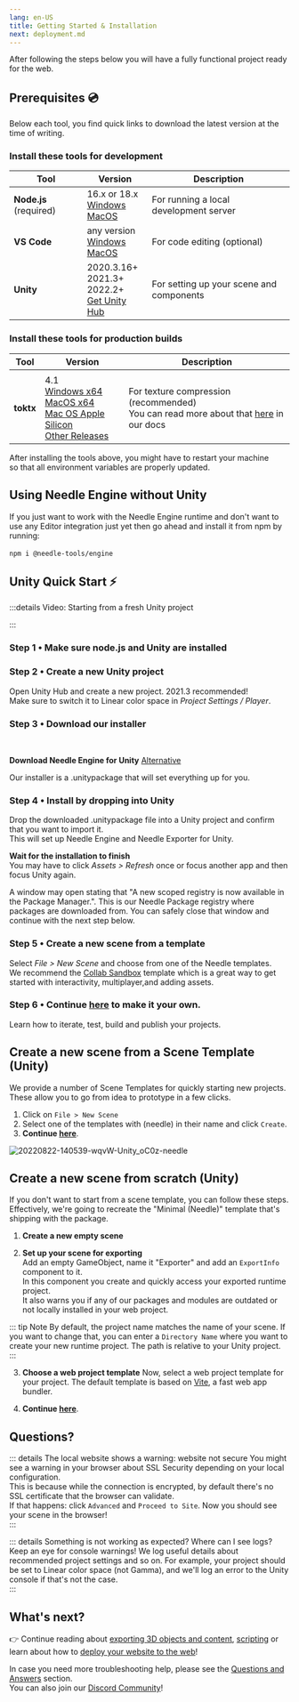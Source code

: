 ```yaml
---
lang: en-US
title: Getting Started & Installation
next: deployment.md
---
```

After following the steps below you will have a fully functional project ready for the web. 


## Prerequisites 💿
Below each tool, you find quick links to download the latest version at the time of writing.  

### Install these tools for development

| Tool | Version | Description |
| -- | -- | -- | 
| **Node.js** (required) | 16.x or 18.x <br>[Windows](https://nodejs.org/dist/v18.16.0/node-v18.16.0-x64.msi) <br/> [MacOS](https://nodejs.org/dist/v18.16.0/node-v18.16.0.pkg)   | For running a local development server
| **VS Code** | any version<br/>[Windows](https://code.visualstudio.com/sha/download?build=stable&os=win32-x64-user) <br/> [MacOS](https://code.visualstudio.com/sha/download?build=stable&os=darwin-universal) | For code editing (optional)  |
| **Unity** | 2020.3.16+ <br/>2021.3+ <br/>2022.2+<br/>[Get Unity Hub](https://unity.com/download) | For setting up your scene and components |
  

  
### Install these tools for production builds  

| Tool | Version | Description |
| -- | -- | -- |
| | | |
| **toktx** | 4.1<br/>[Windows x64](https://fwd.needle.tools/needle-engine/toktx/win) <br/> [MacOS x64](https://fwd.needle.tools/needle-engine/toktx/osx) <br/> [Mac OS Apple Silicon](https://fwd.needle.tools/needle-engine/toktx/osx-silicon) <br/> [Other Releases](https://github.com/KhronosGroup/KTX-Software/releases/tag/v4.1.0-rc3)  | For texture compression (recommended) <br/>You can read more about that [here](./deployment.md#production-builds) in our docs


After installing the tools above, you might have to restart your machine  
so that all environment variables are properly updated.  


## Using Needle Engine without Unity

If you just want to work with the Needle Engine runtime and don't want to use any Editor integration just yet then go ahead and install it from npm by running:   
<br/>
`npm i @needle-tools/engine`  



## Unity Quick Start ⚡

:::details Video: Starting from a fresh Unity project  
<video-embed src="https://www.youtube.com/watch?v=gZX_sqrne8U" limit_height />  

<video-embed src="https://www.youtube.com/watch?v=3dB-d1Jo_Mk" limit_height />
:::

### Step 1 • **Make sure node.js and Unity are installed**

### Step 2 • **Create a new Unity project**  

Open Unity Hub and create a new project. 2021.3 recommended!  
Make sure to switch it to Linear color space in *Project Settings / Player*.
  
### Step 3 • **Download our installer** 
<br/>

<needle-button href="https://engine.needle.tools/downloads/unity"><strong>Download Needle Engine for Unity</strong></needle-button> [Alternative](https://package-installer.glitch.me/v1/installer/needle/com.needle.engine-exporter?registry=https://packages.needle.tools&scope=com.needle&scope=org.khronos)   

Our installer is a .unitypackage that will set everything up for you.  
  
### Step 4 • **Install by dropping into Unity**   
Drop the downloaded .unitypackage file into a Unity project and confirm that you want to import it.  
This will set up Needle Engine and Needle Exporter for Unity.  

**Wait for the installation to finish**  
You may have to click _Assets > Refresh_ once or focus another app and then focus Unity again.  

A window may open stating that "A new scoped registry is now available in the Package Manager.". This is our Needle Package registry where packages are downloaded from. You can safely close that window and continue with the next step below.  

### Step 5 •  **Create a new scene from a template**  
Select _File > New Scene_ and choose from one of the Needle templates.  
We recommend the [Collab Sandbox](https://needle-tiny-starter.glitch.me/) template which is a great way to get started with interactivity, multiplayer,and adding assets.  

### Step 6 • **Continue [here](#generate-a-web-project-and-add-content) to make it your own.**  
Learn how to iterate, test, build and publish your projects.  



## Create a new scene from a Scene Template (Unity)

We provide a number of Scene Templates for quickly starting new projects.  
These allow you to go from idea to prototype in a few clicks.  

1. Click on `File > New Scene`
2. Select one of the templates with (needle) in their name and click `Create`.
3. **Continue [here](#generate-a-web-project-and-add-content)**.

![20220822-140539-wqvW-Unity_oC0z-needle](https://user-images.githubusercontent.com/2693840/185917275-a147cd90-d515-4086-950d-78358185b1ef.png)

## Create a new scene from scratch (Unity)

If you don't want to start from a scene template, you can follow these steps.  
Effectively, we're going to recreate the "Minimal (Needle)" template that's shipping with the package.  

1. **Create a new empty scene**  

2. **Set up your scene for exporting**   
  Add an empty GameObject, name it "Exporter" and add an `ExportInfo` component to it.  
  In this component you create and quickly access your exported runtime project.  
  It also warns you if any of our packages and modules are outdated or not locally installed in your web project.  

::: tip Note
By default, the project name matches the name of your scene. If you want to change that, you can enter a ``Directory Name`` where you want to create your new runtime project. The path is relative to your Unity project.  
:::
 
3. **Choose a web project template**
  Now, select a web project template for your project. The default template is based on [Vite](https://vitejs.dev/), a fast web app bundler.  

4. **Continue [here](#generate-a-web-project-and-add-content)**.

## Questions?
  
::: details The local website shows a warning: website not secure
You might see a warning in your browser about SSL Security depending on your local configuration.  
This is because while the connection is encrypted, by default there's no SSL certificate that the browser can validate.  
If that happens: click ``Advanced`` and ``Proceed to Site``. Now you should see your scene in the browser!  
:::

::: details Something is not working as expected? Where can I see logs?    
Keep an eye for console warnings! We log useful details about recommended project settings and so on. For example, your project should be set to Linear color space (not Gamma), and we'll log an error to the Unity console if that's not the case.  
:::


<!--
## Option 1: Quick Start — Starter Project ⚡
1. **Download or Clone this repository**  
   It's set up with the right packages and settings to get you started right away.  

   _Clone with HTTPS:_ ``https://github.com/needle-tools/needle-engine-support.git``  
   _OR clone with SSH:_ ``git@github.com:needle-tools/needle-engine-support.git``  
   _OR download directly:_ <a href="https://github.com/needle-tools/needle-engine-support/archive/refs/heads/main.zip" target="_blank">Download Repository</a>
   
  
2. **Open the starter project**  
  Open `starter/Needle Engine Starter 2020_3` for a full sandbox project that's ready to run (including a couple of simple example scenes for lightmaps and custom shaders).  
  This is a sandbox builder project! It already comes with multi-player capabilities, and works across mobile, desktop, VR and AR.  

3. **Press Play**  
  Make sure the scene CollaborativeSandbox is open, and press Play! This will automatically do some setup steps and start a local server.  
  Once the setup is complete, a browser window will open, and your project is live.  
  From now on, all changes you do in Unity will be immediately visible in your browser.  

    > **Note**: Your browser might warn you about an untrusted SSL connection. Don't worry, the connection is still encrypted – please click "Advance" if your browser asks you to verify that you're sure you want to visit your server.  

4. **Make it your own**  
  Add assets and components, play around with lighting, add scripts and logic – this is your world now!  
  You can also [publish it on the web for free](#deploy-your-project-to-glitch-) so that others can join you.  
-->

## What's next?

👉 Continue reading about [exporting 3D objects and content](./export.md), [scripting](./scripting.md) or learn about how to [deploy your website to the web](./deployment)!

In case you need more troubleshooting help, please see the [Questions and Answers](./faq.md) section.  
You can also join our [Discord Community](https://discord.needle.tools)!
